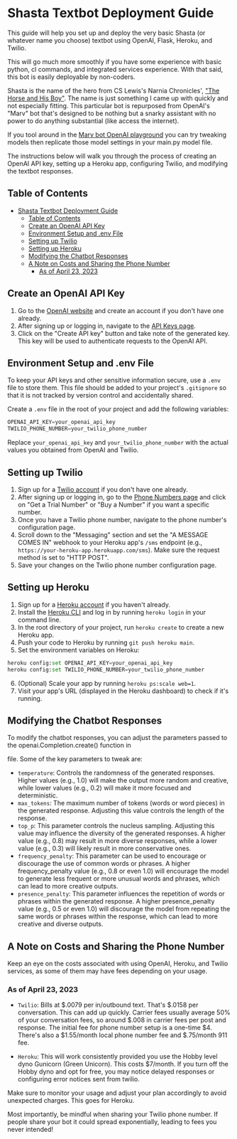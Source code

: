 # Shasta Textbot Deployment Guide

This guide will help you set up and deploy the very basic Shasta (or whatever name you choose) textbot using OpenAI, Flask, Heroku, and Twilio. 

This will go much more smoothly if you have some experience with basic python, cl commands, and integrated services experience. With that said, this bot is easily deployable by non-coders.  

Shasta is the name of the hero from CS Lewis's Narnia Chronicles', ["The Horse and His Boy"](https://en.wikipedia.org/wiki/The_Horse_and_His_Boy). The name is just something I came up with quickly and not especially fitting. This particular bot is repurposed from OpenAI's "Marv" bot that's designed to be nothing but a snarky assistant with no power to do anything substantial (like access the internet).

If you tool around in the [Marv bot OpenAI playground](https://platform.openai.com/playground/p/default-marv-sarcastic-chat?model=text-davinci-003) you can try tweaking models then replicate those model settings in your main.py model file. 

The instructions below will walk you through the process of creating an OpenAI API key, setting up a Heroku app, configuring Twilio, and modifying the textbot responses.

## Table of Contents

- [Shasta Textbot Deployment Guide](#shasta-textbot-deployment-guide)
  - [Table of Contents](#table-of-contents)
  - [Create an OpenAI API Key](#create-an-openai-api-key)
  - [Environment Setup and .env File](#environment-setup-and-env-file)
  - [Setting up Twilio](#setting-up-twilio)
  - [Setting up Heroku](#setting-up-heroku)
  - [Modifying the Chatbot Responses](#modifying-the-chatbot-responses)
  - [A Note on Costs and Sharing the Phone Number](#a-note-on-costs-and-sharing-the-phone-number)
    - [As of April 23, 2023](#as-of-april-23-2023)

## Create an OpenAI API Key

1. Go to the [OpenAI website](https://beta.openai.com/signup) and create an account if you don't have one already.
2. After signing up or logging in, navigate to the [API Keys page](https://beta.openai.com/account/api-keys).
3. Click on the "Create API key" button and take note of the generated key. This key will be used to authenticate requests to the OpenAI API.

## Environment Setup and .env File

To keep your API keys and other sensitive information secure, use a `.env` file to store them. This file should be added to your project's `.gitignore` so that it is not tracked by version control and accidentally shared.

Create a `.env` file in the root of your project and add the following variables:

```python
OPENAI_API_KEY=your_openai_api_key
TWILIO_PHONE_NUMBER=your_twilio_phone_number
```


Replace `your_openai_api_key` and `your_twilio_phone_number` with the actual values you obtained from OpenAI and Twilio.

## Setting up Twilio

1. Sign up for a [Twilio account](https://www.twilio.com/try-twilio) if you don't have one already.
2. After signing up or logging in, go to the [Phone Numbers page](https://www.twilio.com/console/phone-numbers/incoming) and click on "Get a Trial Number" or "Buy a Number" if you want a specific number.
3. Once you have a Twilio phone number, navigate to the phone number's configuration page.
4. Scroll down to the "Messaging" section and set the "A MESSAGE COMES IN" webhook to your Heroku app's `/sms` endpoint (e.g., `https://your-heroku-app.herokuapp.com/sms`). Make sure the request method is set to "HTTP POST".
5. Save your changes on the Twilio phone number configuration page.

## Setting up Heroku

1. Sign up for a [Heroku account](https://signup.heroku.com/) if you haven't already.
2. Install the [Heroku CLI](https://devcenter.heroku.com/articles/heroku-cli) and log in by running `heroku login` in your command line.
3. In the root directory of your project, run `heroku create` to create a new Heroku app.
4. Push your code to Heroku by running `git push heroku main`.
5. Set the environment variables on Heroku:
```python
heroku config:set OPENAI_API_KEY=your_openai_api_key
heroku config:set TWILIO_PHONE_NUMBER=your_twilio_phone_number
```
6. (Optional) Scale your app by running `heroku ps:scale web=1`.
7. Visit your app's URL (displayed in the Heroku dashboard) to check if it's running.

## Modifying the Chatbot Responses
To modify the chatbot responses, you can adjust the parameters passed to the openai.Completion.create() function in

file. Some of the key parameters to tweak are:

- `temperature`: Controls the randomness of the generated responses. Higher values (e.g., 1.0) will make the output more random and creative, while lower values (e.g., 0.2) will make it more focused and deterministic.
- `max_tokens`: The maximum number of tokens (words or word pieces) in the generated response. Adjusting this value controls the length of the response.
- `top_p`: This parameter controls the nucleus sampling. Adjusting this value may influence the diversity of the generated responses. A higher value (e.g., 0.8) may result in more diverse responses, while a lower value (e.g., 0.3) will likely result in more conservative ones.
- `frequency_penalty`: This parameter can be used to encourage or discourage the use of common words or phrases. A higher frequency_penalty value (e.g., 0.8 or even 1.0) will encourage the model to generate less frequent or more unusual words and phrases, which can lead to more creative outputs.
- `presence_penalty`: This parameter influences the repetition of words or phrases within the generated response. A higher presence_penalty value (e.g., 0.5 or even 1.0) will discourage the model from repeating the same words or phrases within the response, which can lead to more creative and diverse outputs.


## A Note on Costs and Sharing the Phone Number

Keep an eye on the costs associated with using OpenAI, Heroku, and Twilio services, as some of them may have fees depending on your usage. 

### As of April 23, 2023

- `Twilio`: Bills at \$.0079 per in/outbound text. That's \$.0158 per conversation. This can add up quickly. Carrier fees usually average 50% of your conversation fees, so around \$.008 in carrier fees per post and response. The initial fee for phone number setup is a one-time \$4. There's also a \$1.55/month local phone number fee and \$.75/month 911 fee. 
  
- `Heroku`: This will work consistently provided you use the Hobby level dyno Gunicorn (Green Unicorn). This costs \$7/month. If you turn off the Hobby dyno and opt for free, you may notice delayed responses or configuring error notices sent from twilio. 

Make sure to monitor your usage and adjust your plan accordingly to avoid unexpected charges. This goes for Heroku. 

Most importantly, be mindful when sharing your Twilio phone number. If people share your bot it could spread exponentially, leading to fees you never intended! 
